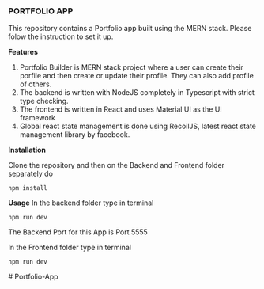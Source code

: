 ### PORTFOLIO APP

This repository contains a Portfolio app built using the MERN stack. Please folow the  instruction to set it up.

**Features**

1. Portfolio Builder is MERN stack project where a user can create their porfile and then create or update their profile. They can also add profile of  others.
2. The backend is written with NodeJS completely in Typescript with strict type checking.
3. The frontend is written in React and uses Material UI as the UI framework
4. Global react state management is done using RecoilJS, latest react state management library by facebook.

**Installation**

Clone the repository and then on the Backend and Frontend folder separately do

``npm install``

**Usage**
In the backend folder type in terminal

``npm run dev``

The Backend Port for this App is Port 5555


In the Frontend folder type in terminal

``npm run dev``

#   P o r t f o l i o - A p p  
 
